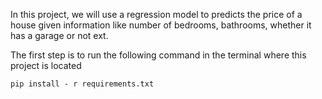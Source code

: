 In this project, we will use a regression model to predicts the price of a house given information like number of bedrooms, bathrooms, whether it has a garage or not ext.

The first step is to run the following command in the terminal where this project is located

    pip install - r requirements.txt
